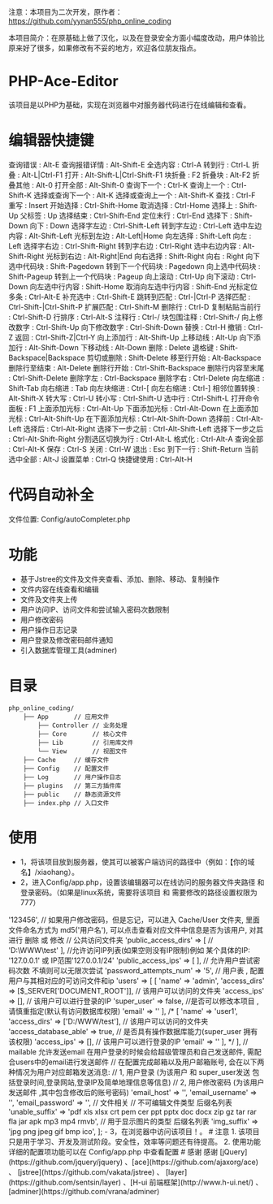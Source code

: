 注意：本项目为二次开发，原作者：https://github.com/yynan555/php_online_coding

本项目简介：在原基础上做了汉化，以及在登录安全方面小幅度改动，用户体验比原来好了很多，如果修改有不妥的地方，欢迎各位朋友指点。

# PHP-Ace-Editor
该项目是以PHP为基础，实现在浏览器中对服务器代码进行在线编辑和查看。

# 编辑器快捷键
查询错误 : Alt-E
查询报错详情 : Alt-Shift-E
全选内容 : Ctrl-A
转到行 : Ctrl-L
折叠 : Alt-L|Ctrl-F1
打开 : Alt-Shift-L|Ctrl-Shift-F1
块折叠 : F2
折叠块 : Alt-F2
折叠其他 : Alt-0
打开全部 : Alt-Shift-0
查询下一个 : Ctrl-K
查询上一个 : Ctrl-Shift-K
选择或查询下一个 : Alt-K
选择或查询上一个 : Alt-Shift-K
查找 : Ctrl-F
重写 : Insert
开始选择 : Ctrl-Shift-Home
取消选择 : Ctrl-Home
选择上 : Shift-Up
父标签 : Up
选择结束 : Ctrl-Shift-End
定位末行 : Ctrl-End
选择下 : Shift-Down
向下 : Down
选择字左边 : Ctrl-Shift-Left
转到字左边 : Ctrl-Left
选中左边内容 : Alt-Shift-Left
光标到左边 : Alt-Left|Home
向左选择 : Shift-Left
向左 : Left
选择字右边 : Ctrl-Shift-Right
转到字右边 : Ctrl-Right
选中右边内容 : Alt-Shift-Right
光标到右边 : Alt-Right|End
向右选择 : Shift-Right
向右 : Right
向下选中代码块 : Shift-Pagedown
转到下一个代码块 : Pagedown
向上选中代码块 : Shift-Pageup
转到上一个代码块 : Pageup
向上滚动 : Ctrl-Up
向下滚动 : Ctrl-Down
向左选中行内容 : Shift-Home
取消向左选中行内容 : Shift-End
光标定位多条 : Ctrl-Alt-E
补充选中 : Ctrl-Shift-E
跳转到匹配 : Ctrl-\|Ctrl-P
选择匹配 : Ctrl-Shift-\|Ctrl-Shift-P
扩展匹配 : Ctrl-Shift-M
删除行 : Ctrl-D
复制粘贴当前行 : Ctrl-Shift-D
行排序 : Ctrl-Alt-S
注释行 : Ctrl-/
块包围注释 : Ctrl-Shift-/
向上修改数字 : Ctrl-Shift-Up
向下修改数字 : Ctrl-Shift-Down
替换 : Ctrl-H
撤销 : Ctrl-Z
返回 : Ctrl-Shift-Z|Ctrl-Y
向上添加行 : Alt-Shift-Up
上移动线 : Alt-Up
向下添加行 : Alt-Shift-Down
下移动线 : Alt-Down
删除 : Delete
退格键 : Shift-Backspace|Backspace
剪切或删除 : Shift-Delete
移至行开始 : Alt-Backspace
删除行至结束 : Alt-Delete
删除行开始 : Ctrl-Shift-Backspace
删除行内容至末尾 : Ctrl-Shift-Delete
删除字左 : Ctrl-Backspace
删除字右 : Ctrl-Delete
向左缩进 : Shift-Tab
向右缩进 : Tab
向左块缩进 : Ctrl-[
向左右缩进 : Ctrl-]
相邻位置转换 : Alt-Shift-X
转大写 : Ctrl-U
转小写 : Ctrl-Shift-U
选中行 : Ctrl-Shift-L
打开命令面板 : F1
上面添加光标 : Ctrl-Alt-Up
下面添加光标 : Ctrl-Alt-Down
在上面添加光标 : Ctrl-Alt-Shift-Up
在下面添加光标 : Ctrl-Alt-Shift-Down
选择前 : Ctrl-Alt-Left
选择后 : Ctrl-Alt-Right
选择下一步之前 : Ctrl-Alt-Shift-Left
选择下一步之后 : Ctrl-Alt-Shift-Right
分割选区切换为行 : Ctrl-Alt-L
格式化 : Ctrl-Alt-A
查询全部 : Ctrl-Alt-K
保存 : Ctrl-S
关闭 : Ctrl-W
退出 : Esc
到下一行 : Shift-Return
当前选中全部 : Alt-J
设置菜单 : Ctrl-Q
快捷键使用 : Ctrl-Alt-H

# 代码自动补全
文件位置: Config/autoCompleter.php

# 功能
- 基于Jstree的文件及文件夹查看、添加、删除、移动、复制操作
- 文件内容在线查看和编辑
- 文件及文件夹上传
- 用户访问IP、访问文件和尝试输入密码次数限制
- 用户修改密码
- 用户操作日志记录
- 用户登录及修改密码邮件通知
- 引入数据库管理工具(adminer)

# 目录

	php_online_coding/
		├── App       // 应用文件
			├── Controller // 业务处理
			├── Core       // 核心文件
			├── Lib        // 引用库文件
			└── View       // 视图文件
		├── Cache     // 缓存文件
		├── Config    // 配置文件
		├── Log       // 用户操作日志
		├── plugins   // 第三方插件库
		├── public    // 静态资源文件
		├── index.php // 入口文件

# 使用
- 1，将该项目放到服务器，使其可以被客户端访问的路径中（例如：【你的域名】/xiaohang）。
- 2，进入Config/app.php，设置该编辑器可以在线访问的服务器文件夹路径 和 登录密码。（如果是linux系统，需要将该项目 和 需要修改的路径设置权限为777）

<?php
return [
    // 注意: 修改配置中的 访问目录(*access_dirs) 后, 需要重新登录.

    // 用户默认密码, 配置用户后默认使用本密码登录, 之后可以自行修改密码
    'default_password' => '123456',
    // 如果用户修改密码，但是忘记，可以进入 Cache/User 文件夹, 里面文件命名方式为 md5('用户名'), 可以点击查看对应文件中信息是否为该用户, 对其进行 删除 或 修改

    // 公共访问文件夹
    'public_access_dirs' => [
        // 'D:\WWW\test'
    ],

    //允许访问IP列表(如果空则没有IP限制)例如 某个具体的IP: '127.0.0.1' 或 IP范围'127.0.0.1/24'
    'public_access_ips' => [
    ],

    // 允许用户尝试密码次数 不填则可以无限次尝试
    'password_attempts_num' => '5',

    // 用户表 , 配置用户与其相对应的可访问文件和ip
    'users' => [
        [
            'name' => 'admin',
            'access_dirs' => [$_SERVER['DOCUMENT_ROOT']], // 该用户可以访问的文件夹
            'access_ips' => [], // 该用户可以进行登录的IP
            'super_user' => false, //是否可以修改本项目 ,请慎重指定(默认有访问数据库权限)
            'email' => ''
        ],
/*         [
            'name' => 'user1',
            'access_dirs' => ['D:/WWW/test'], // 该用户可以访问的文件夹
            'access_database_able' => true, // 是否具有操作数据库能力(super_user 拥有该权限)
            'access_ips' => [], // 该用户可以进行登录的IP
            'email' => ''
        ], */
    ],

    // mailable 允许发送email 在用户登录的时候会给超级管理员和自己发送邮件, 需配合users中的email进行发送邮件
    // 在配置完成邮箱以及用户邮箱账号, 会在以下两种情况为用户对应邮箱发送消息:
    // 1, 用户登录 (为该用户 和 super_user发送 包括登录时间,登录网站,登录IP及简单地理信息等信息)
    // 2, 用户修改密码 (为该用户发送邮件 ,其中包含修改后的账号密码)
    'email_host' => '',
    'email_username' => '',
    'email_password' => '',

    // 文件相关
    // 不可编辑文件类型 后缀名列表
    'unable_suffix' => 'pdf xls xlsx crt pem cer ppt pptx doc docx zip gz tar rar fla jar apk mp3 mp4 rmvb',
    // 用于显示图片的类型 后缀名列表
    'img_suffix' => 'jpg png jpeg gif bmp ico',
];
- 3，在浏览器中访问该项目！。


# 注意
1. 该项目只是用于学习、开发及测试阶段。安全性，效率等问题还有待提高。
2. 使用功能详细的配置项功能可以在 Config/app.php 中查看配置


# 感谢
感谢 [jQuery](https://github.com/jquery/jquery) 、[ace](https://github.com/ajaxorg/ace) 、 [jstree](https://github.com/vakata/jstree) 、 [layer](https://github.com/sentsin/layer) 、[H-ui 前端框架](http://www.h-ui.net/) 、[adminer](https://github.com/vrana/adminer)
